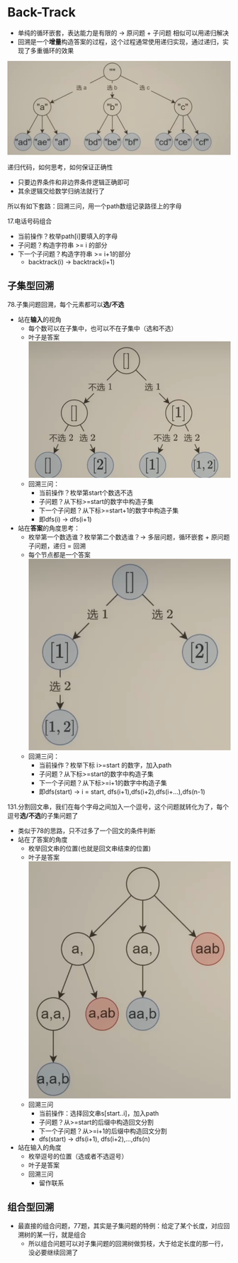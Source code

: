 # Back-Track

- 单纯的循环嵌套，表达能力是有限的 -> 原问题 + 子问题 相似可以用递归解决
- 回溯是一个**增量**构造答案的过程，这个过程通常使用递归实现，通过递归，实现了多重循环的效果

![alt text](img/image.png)

递归代码，如何思考，如何保证正确性

- 只要边界条件和非边界条件逻辑正确即可
- 其余逻辑交给数学归纳法就行了

所以有如下套路：回溯三问，用一个path数组记录路径上的字母

17.电话号码组合

- 当前操作？枚举path[i]要填入的字母
- 子问题？构造字符串 >= i   的部分
- 下一个子问题？构造字符串 >= i+1的部分
  - backtrack(i) -> backtrack(i+1)

## 子集型回溯

78.子集问题回溯，每个元素都可以**选/不选**

- 站在**输入**的视角
  - 每个数可以在子集中，也可以不在子集中（选和不选）
  - 叶子是答案![alt text](img/image-1.png)
  - 回溯三问：
    - 当前操作？枚举第start个数选不选
    - 子问题？从下标>=start的数字中构造子集
    - 下一个子问题？从下标>=start+1的数字中构造子集
    - 即dfs(i) -> dfs(i+1)
- 站在**答案**的角度思考：
  - 枚举第一个数选谁？枚举第二个数选谁？-> 多层问题，循环嵌套 + 原问题子问题，递归 = 回溯
  - 每个节点都是一个答案![alt text](img/image-2.png)
  - 回溯三问：
    - 当前操作？枚举下标 i>=start 的数字，加入path
    - 子问题？从下标>=start的数字中构造子集
    - 下一个子问题？从下标>=i+1的数字中构造子集
    - 即dfs(start) -> i = start, dfs(i+1),dfs(i+2),dfs(i+...),dfs(n-1)

131.分割回文串，我们在每个字母之间加入一个逗号，这个问题就转化为了，每个逗号**选/不选**的子集问题了

- 类似于78的思路，只不过多了一个回文的条件判断
- 站在了答案的角度
  - 枚举回文串的位置(也就是回文串结束的位置)
  - 叶子是答案![alt text](img/image-3.png)
  - 回溯三问
    - 当前操作：选择回文串s[start..i]，加入path
    - 子问题？从>=start的后缀中构造回文分割
    - 下一个子问题？从>=i+1的后缀中构造回文分割
    - dfs(start) -> dfs(i+1), dfs(i+2),...,dfs(n)
- 站在输入的角度
  - 枚举逗号的位置（选或者不选逗号）
  - 叶子是答案
  - 回溯三问
    - 留作联系

## 组合型回溯

- 最直接的组合问题，77题，其实是子集问题的特例：给定了某个长度，对应回溯树的某一行，就是组合
  - 所以组合问题可以对子集问题的回溯树做剪枝，大于给定长度的那一行，没必要继续回溯了
